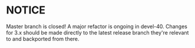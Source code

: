 NOTICE
======

Master branch is closed! A major refactor is ongoing in devel-40.
Changes for 3.x should be made directly to the latest release branch they're
relevant to and backported from there.
